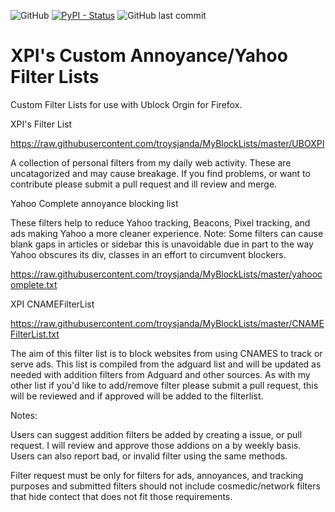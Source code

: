 ![GitHub](https://img.shields.io/github/license/troysjanda/MyBlockLists?style=plastic)
[![PyPI - Status](https://img.shields.io/pypi/status/Django.svg?style=plastic)](https://github.com/troysjanda/MyBlockLists)
![GitHub last commit](https://img.shields.io/github/last-commit/troysjanda/MyBlockLists?style=plastic)

# XPI's Custom Annoyance/Yahoo Filter Lists

Custom Filter Lists for use with Ublock Orgin for Firefox.

XPI's Filter List 
 
https://raw.githubusercontent.com/troysjanda/MyBlockLists/master/UBOXPI

A collection of personal filters from my daily web activity. These are uncatagorized and may cause breakage. If you find problems, or want to contribute please submit a pull request and ill review and merge.

Yahoo Complete annoyance blocking list

These filters help to reduce Yahoo tracking, Beacons, Pixel tracking, and ads making Yahoo a more cleaner experience. Note: Some filters can cause blank gaps in articles or sidebar this is unavoidable due in part to the way Yahoo obscures its div, classes in an effort to circumvent blockers.

https://raw.githubusercontent.com/troysjanda/MyBlockLists/master/yahoocomplete.txt

XPI CNAMEFilterList

https://raw.githubusercontent.com/troysjanda/MyBlockLists/master/CNAMEFilterList.txt

The aim of this filter list is to block websites from using CNAMES to track or serve ads. This list is compiled from the adguard list and will be updated as needed with addition filters from Adguard and other sources. As with my other list if you'd like to add/remove filter please submit a pull request, this will be reviewed and if approved will be added to the filterlist.

Notes:

Users can suggest addition filters be added by creating a issue, or pull request. I will review and approve those addions on a by weekly basis. Users can also report bad, or invalid filter using the same methods. 

Filter request must be only for filters for ads, annoyances, and tracking purposes and submitted filters should not include cosmedic/network filters that hide contect that does not fit those requirements.
